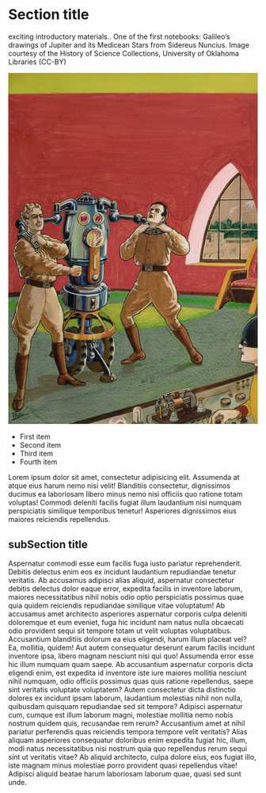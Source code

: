 # Section title

exciting introductory materials..
One of the first notebooks: Galileo’s drawings of Jupiter and its Medicean Stars from Sidereus Nuncius. Image courtesy of the History of Science Collections, University of Oklahoma Libraries (CC-BY)

![image alt text](https://raw.githubusercontent.com/safinazbg/coursePageData/master/courses/assets/22-frank-r-paul.jpg)

- First item
- Second item
- Third item
- Fourth item
  
Lorem ipsum dolor sit amet, consectetur adipisicing elit. Assumenda at atque eius harum nemo nisi velit! Blanditiis consectetur, dignissimos ducimus ea laboriosam libero minus nemo nisi officiis quo ratione totam voluptas! Commodi deleniti facilis fugiat illum laudantium nisi numquam perspiciatis similique temporibus tenetur! Asperiores dignissimos eius maiores reiciendis repellendus. 

## subSection title
Aspernatur commodi esse eum facilis fuga iusto pariatur reprehenderit. Debitis delectus enim eos ex incidunt laudantium repudiandae tenetur veritatis. Ab accusamus adipisci alias aliquid, aspernatur consectetur debitis delectus dolor eaque error, expedita facilis in inventore laborum, maiores necessitatibus nihil nobis odio optio perspiciatis possimus quae quia quidem reiciendis repudiandae similique vitae voluptatum! Ab accusamus amet architecto asperiores aspernatur corporis culpa deleniti doloremque et eum eveniet, fuga hic incidunt nam natus nulla obcaecati odio provident sequi sit tempore totam ut velit voluptas voluptatibus. Accusantium blanditiis dolorum ea eius eligendi, harum illum placeat vel? Ea, mollitia, quidem! Aut autem consequatur deserunt earum facilis incidunt inventore ipsa, libero magnam nesciunt nisi qui quo! Assumenda error esse hic illum numquam quam saepe. Ab accusantium aspernatur corporis dicta eligendi enim, est expedita id inventore iste iure maiores mollitia nesciunt nihil numquam, odio officiis possimus quas quis ratione repellendus, saepe sint veritatis voluptate voluptatem? Autem consectetur dicta distinctio dolores ex incidunt ipsam laborum, laudantium molestias nihil non nulla, quibusdam quisquam repudiandae sed sit tempore? Adipisci aspernatur cum, cumque est illum laborum magni, molestiae mollitia nemo nobis nostrum quidem quis, recusandae rem rerum? Accusantium amet at nihil pariatur perferendis quas reiciendis tempora tempore velit veritatis? Alias aliquam asperiores consequatur doloribus enim expedita fugiat hic, illum, modi natus necessitatibus nisi nostrum quia quo repellendus rerum sequi sint ut veritatis vitae? Ab aliquid architecto, culpa dolore eius, eos fugiat illo, iste magnam minus molestiae porro provident quasi repellendus vitae! Adipisci aliquid beatae harum laboriosam laborum quae, quasi sed sunt unde.
